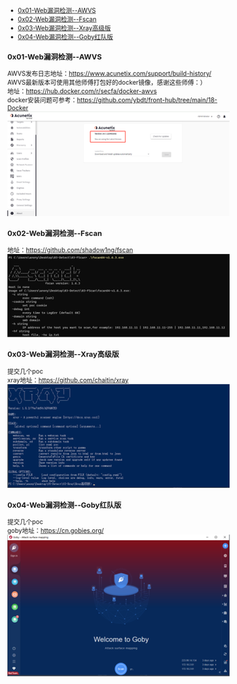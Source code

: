 - [0x01-Web漏洞检测--AWVS](#0x01-web漏洞检测--awvs)
- [0x02-Web漏洞检测--Fscan](#0x02-web漏洞检测--fscan)
- [0x03-Web漏洞检测--Xray高级版](#0x03-web漏洞检测--xray高级版)
- [0x04-Web漏洞检测--Goby红队版](#0x04-web漏洞检测--goby红队版)

### 0x01-Web漏洞检测--AWVS
AWVS发布日志地址：https://www.acunetix.com/support/build-history/  
AWVS最新版本可使用其他师傅打包好的docker镜像，感谢这些师傅：）  
地址：https://hub.docker.com/r/secfa/docker-awvs  
docker安装问题可参考：https://github.com/ybdt/front-hub/tree/main/18-Docker  
![image](./image/awvs.png)  

### 0x02-Web漏洞检测--Fscan
地址：https://github.com/shadow1ng/fscan  
![image](./image/fscan.png)  

### 0x03-Web漏洞检测--Xray高级版
提交几个poc  
xray地址：https://github.com/chaitin/xray  
![image](./image/xray.png)  

### 0x04-Web漏洞检测--Goby红队版
提交几个poc  
goby地址：https://cn.gobies.org/  
![image](./image/goby.png)  